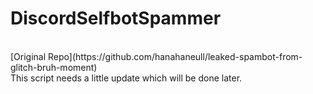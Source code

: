 # DiscordSelfbotSpammer
<br>
[Original Repo](https://github.com/hanahaneull/leaked-spambot-from-glitch-bruh-moment)<br>This script needs a little update which will be done later.
